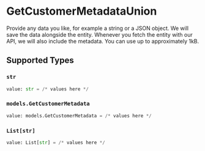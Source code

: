 # GetCustomerMetadataUnion

Provide any data you like, for example a string or a JSON object. We will save the data alongside the entity. Whenever
you fetch the entity with our API, we will also include the metadata. You can use up to approximately 1kB.


## Supported Types

### `str`

```python
value: str = /* values here */
```

### `models.GetCustomerMetadata`

```python
value: models.GetCustomerMetadata = /* values here */
```

### `List[str]`

```python
value: List[str] = /* values here */
```

